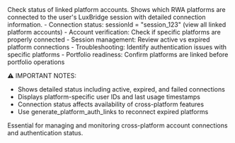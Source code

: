 <description>
Check status of linked platform accounts. Shows which RWA platforms are connected to the user's LuxBridge session with detailed connection information.

<use-cases>
- Connection status: sessionId = "session_123" (view all linked platform accounts)
- Account verification: Check if specific platforms are properly connected
- Session management: Review active vs expired platform connections
- Troubleshooting: Identify authentication issues with specific platforms
- Portfolio readiness: Confirm platforms are linked before portfolio operations
</use-cases>

⚠️ IMPORTANT NOTES:

- Shows detailed status including active, expired, and failed connections
- Displays platform-specific user IDs and last usage timestamps
- Connection status affects availability of cross-platform features
- Use generate_platform_auth_links to reconnect expired platforms

Essential for managing and monitoring cross-platform account connections and authentication status.
</description>
